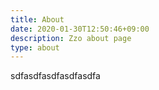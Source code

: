 ```yaml
---
title: About
date: 2020-01-30T12:50:46+09:00
description: Zzo about page
type: about
---
```


sdfasdfasdfasdfasdfa
